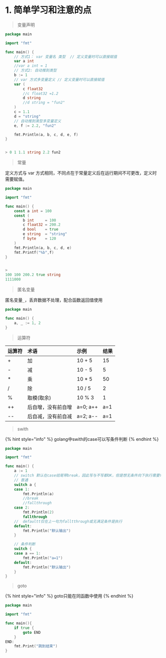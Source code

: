 # 1. 简单学习和注意的点

> 变量声明

```go
package main

import "fmt"

func main() {
	// 方式1： var 变量名 类型  // 定义变量时可以直接赋值
	var a int
	//var a int = 1
	// 方式2: 自动推到类型
	b := 1
	// var 方式多变量定义 // 定义变量时可以直接赋值
	var (
		c float32
		//c float32 =1.2
		d string
		//d string = "fun2"
	)
	c = 1.1
	d = "string"
	// 自动推到类型多变量定义
	e, f := 2.2, "fun2"

	fmt.Println(a, b, c, d, e, f)
}


> 0 1 1.1 string 2.2 fun2
```

> 常量

定义方式与 var 方式相同，不同点在于常量定义后在运行期间不可更改，定义时需要赋值。

```go
package main

import "fmt"

func main() {
	const a int = 100
	const (
		b int     = 100
		c float32 = 200.2
		d bool    = true
		e string  = "string"
		f byte    = 120
	)
	fmt.Println(a, b, c, d, e)
	fmt.Printf("%b",f)
}


> 
100 100 200.2 true string
1111000
```

> 匿名变量

匿名变量`_`，丢弃数据不处理，配合函数返回值使用

```go
package main

func main() {
	a, _ := 1, 2
}
```

> 运算符

| **运算符** | **术语** | **示例** | **结果** |
| :--- | :--- | :--- | :--- |
| + | 加 | 10 + 5 | 15 |
| - | 减 | 10 - 5 | 5 |
| \* | 乘 | 10 \* 5 | 50 |
| / | 除 | 10 / 5 | 2 |
| % | 取模\(取余\) | 10 % 3 | 1 |
| ++ | 后自增，没有前自增 | a=0; a++ | a=1 |
| -- | 后自减，没有前自减 | a=2; a-- | a=1 |

> swith

{% hint style="info" %}
golang中swith的case可以写条件判断
{% endhint %}

```go
package main

import "fmt"

func main() {
    a := 1
    // switch 默认在case结尾带break，因此写与不写都OK，但是想无条件向下执行需要fallthrough
    // 普通
    switch a {
    case 1:
        fmt.Println(a)
        //break
        //fallthrough
    case 2:
        fmt.Println(2)
        fallthrough
    //	defaultt仅在上一句为falltthrough或无满足条件是执行
    default:
        fmt.Println("默认输出")
    }

    // 条件判断
    switch {
    case a == 1:
        fmt.Println("a=1")
    default:
        fmt.Println("默认输出")
    }
}
```

> goto

{% hint style="info" %}
goto只能在同函数中使用
{% endhint %}

```go
package main

import "fmt"

func main(){
    if true {
        goto END
    }
END:
    fmt.Print("跳到结束")
}
```

